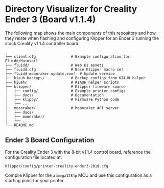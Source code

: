 # Directory Visualizer for Creality Ender 3 (Board v1.1.4)

The following map shows the main components of this repository and how they
relate when flashing and configuring Klipper for an Ender 3 running the stock
Creality v1.1.4 controller board.

```
.
├── client.cfg                # Example configuration for Fluidd/Mainsail
├── fluidd/                   # Web UI assets
├── fluidd.cfg                # Base Klipper macro set
├── fluidd-moonraker-update.conf  # Update service
├── kiauh-backups/            # Backup configs from KIAUH helper
├── kiuah/                    # KIAUH helper scripts
├── klipper/                  # Klipper firmware source
│   ├── config/               # Example printer configs
│   ├── docs/                 # Documentation
│   ├── klippy/               # Firmware Python code
│   ├── ...
├── moonraker/                # Moonraker API server
│   ├── docs/
│   ├── moonraker/
│   └── ...
└── README.md
```

## Ender 3 Board Configuration

For the Creality Ender 3 with the 8‑bit v1.1.4 control board, reference the
configuration file located at:

```
klipper/config/printer-creality-ender3-2018.cfg
```

Compile Klipper for the `atmega1284p` MCU and use this configuration as a
starting point for your printer.

